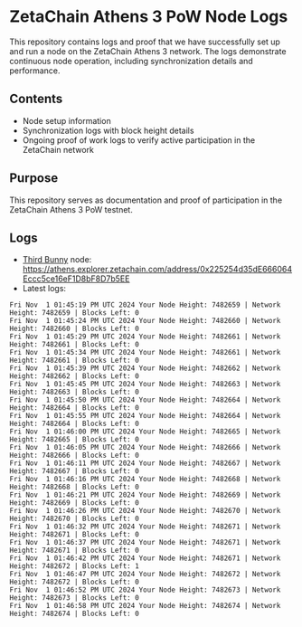 # ZetaChain Athens 3 PoW Node Logs
This repository contains logs and proof that we have successfully set up and run a node on the ZetaChain Athens 3 network. The logs demonstrate continuous node operation, including synchronization details and performance.

## Contents
- Node setup information
- Synchronization logs with block height details
- Ongoing proof of work logs to verify active participation in the ZetaChain network

## Purpose
This repository serves as documentation and proof of participation in the ZetaChain Athens 3 PoW testnet.

## Logs

- [Third Bunny](https://thirdbunny.xyz/) node: https://athens.explorer.zetachain.com/address/0x225254d35dE666064Eccc5ce16eF1D8bF8D7b5EE
- Latest logs:
```
Fri Nov  1 01:45:19 PM UTC 2024 Your Node Height: 7482659 | Network Height: 7482659 | Blocks Left: 0
Fri Nov  1 01:45:24 PM UTC 2024 Your Node Height: 7482660 | Network Height: 7482660 | Blocks Left: 0
Fri Nov  1 01:45:29 PM UTC 2024 Your Node Height: 7482661 | Network Height: 7482661 | Blocks Left: 0
Fri Nov  1 01:45:34 PM UTC 2024 Your Node Height: 7482661 | Network Height: 7482661 | Blocks Left: 0
Fri Nov  1 01:45:39 PM UTC 2024 Your Node Height: 7482662 | Network Height: 7482662 | Blocks Left: 0
Fri Nov  1 01:45:45 PM UTC 2024 Your Node Height: 7482663 | Network Height: 7482663 | Blocks Left: 0
Fri Nov  1 01:45:50 PM UTC 2024 Your Node Height: 7482664 | Network Height: 7482664 | Blocks Left: 0
Fri Nov  1 01:45:55 PM UTC 2024 Your Node Height: 7482664 | Network Height: 7482664 | Blocks Left: 0
Fri Nov  1 01:46:00 PM UTC 2024 Your Node Height: 7482665 | Network Height: 7482665 | Blocks Left: 0
Fri Nov  1 01:46:05 PM UTC 2024 Your Node Height: 7482666 | Network Height: 7482666 | Blocks Left: 0
Fri Nov  1 01:46:11 PM UTC 2024 Your Node Height: 7482667 | Network Height: 7482667 | Blocks Left: 0
Fri Nov  1 01:46:16 PM UTC 2024 Your Node Height: 7482668 | Network Height: 7482668 | Blocks Left: 0
Fri Nov  1 01:46:21 PM UTC 2024 Your Node Height: 7482669 | Network Height: 7482669 | Blocks Left: 0
Fri Nov  1 01:46:26 PM UTC 2024 Your Node Height: 7482670 | Network Height: 7482670 | Blocks Left: 0
Fri Nov  1 01:46:32 PM UTC 2024 Your Node Height: 7482671 | Network Height: 7482671 | Blocks Left: 0
Fri Nov  1 01:46:37 PM UTC 2024 Your Node Height: 7482671 | Network Height: 7482671 | Blocks Left: 0
Fri Nov  1 01:46:42 PM UTC 2024 Your Node Height: 7482671 | Network Height: 7482672 | Blocks Left: 1
Fri Nov  1 01:46:47 PM UTC 2024 Your Node Height: 7482672 | Network Height: 7482672 | Blocks Left: 0
Fri Nov  1 01:46:52 PM UTC 2024 Your Node Height: 7482673 | Network Height: 7482673 | Blocks Left: 0
Fri Nov  1 01:46:58 PM UTC 2024 Your Node Height: 7482674 | Network Height: 7482674 | Blocks Left: 0
```
